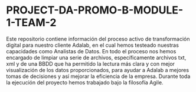 # PROJECT-DA-PROMO-B-MODULE-1-TEAM-2

Este repositorio contiene información del proceso activo de transformación digital para nuestro cliente Adalab, en el cual hemos testeado nuestras capacidades como Analistas de Datos. En todo el proceso nos hemos encargado de limpiar una serie de archivos, específicamente archivos txt, xml y de una BBDD que ha permitido la lectura más clara y con mejor visualización de los datos proporcionados, para ayudar a Adalab a mejores tomas de decisiones y así mejorar la eficiencia de la empresa. Durante toda la ejecución del proyecto hemos trabajado bajo la filosofía Agile.
